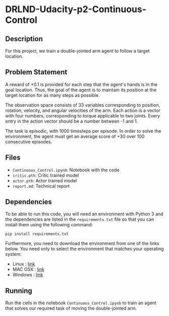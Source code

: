 # DRLND-Udacity-p2-Continuous-Control

## Description 
For this project, we train a double-jointed arm agent to follow a target location.

## Problem Statement 
A reward of +0.1 is provided for each step that the agent's hands is in the goal location.
Thus, the goal of the agent is to maintain its position at
the target location for as many
steps as possible.

The observation space consists of 33 variables corresponding to position, 
rotation, velocity, and angular velocities of the arm. 
Each action is a vector with four numbers, corresponding to torque
applicable to two joints. Every 
entry in the action vector should be a number between -1 and 1. 

The task is episodic, with 1000 timesteps per episode. In order to solve
the environment, the agent must get an average score of +30 over 100 consecutive
episodes.

## Files 
- `Continuous_Control.ipynb`: Notebook with the code 
- `critic.pth`: Critic trained model
- `actor.pth`: Actor trained model 
- `report.md`: Technical report
## Dependencies
To be able to run this code, you will need an environment with Python 3 and 
the dependencies are listed in the `requirements.txt` file so that you can install them
using the following command: 
```
pip install requirements.txt
``` 

Furthermore, you need to download the environment from one of the links below. You need only to select
the environment that matches your operating system:
- Linux : [link](https://s3-us-west-1.amazonaws.com/udacity-drlnd/P2/Reacher/one_agent/Reacher_Linux.zip)
- MAC OSX : [link](https://s3-us-west-1.amazonaws.com/udacity-drlnd/P2/Reacher/Reacher.app.zip)
- Windows : [link](https://s3-us-west-1.amazonaws.com/udacity-drlnd/P2/Reacher/Reacher_Windows_x86_64.zip)

## Running
Run the cells in the notebook `Continuous_Control.ipynb` to train an agent that solves our required
task of moving the double-jointed arm.
